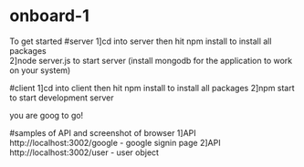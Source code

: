 # onboard-1

To get started 
#server
1]cd into server then hit npm install to install all packages<br>
2]node server.js to start server (install mongodb for the application to work on your system)

#client
1]cd into client then hit npm install to install all packages
2]npm start to start development server

you are goog to go!


#samples of API and screenshot of browser
1]API http://localhost:3002/google - google signin page
2]API http://localhost:3002/user - user object 
